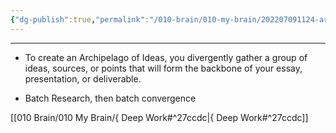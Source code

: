 ```yaml
---
{"dg-publish":true,"permalink":"/010-brain/010-my-brain/202207091124-archipelago-of-ideas/","created":"2022-07-09T11:24:07.000-04:00","updated":"2025-04-07T23:44:01.073-04:00"}
---
```


---

- To create an Archipelago of Ideas, you divergently gather a group of ideas, sources, or points that will form the backbone of your essay, presentation, or deliverable.

- Batch Research, then batch convergence

[[010 Brain/010 My Brain/{ Deep Work#^27ccdc\|{ Deep Work#^27ccdc]]